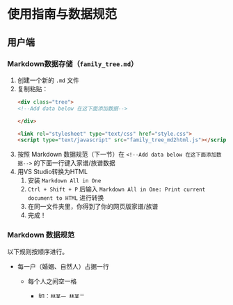 # 使用指南与数据规范
## 用户端
### Markdown数据存储（`family_tree.md`）
1. 创建一个新的 `.md` 文件
2. 复制粘贴：
    ```html
    <div class="tree">
    <!--Add data below 在这下面添加数据-->

    </div>

    <link rel="stylesheet" type="text/css" href="style.css">
    <script type="text/javascript" src="family_tree_md2html.js"></script>
    ```
3. 按照 Markdown 数据规范（下一节）在 `<!--Add data below 在这下面添加数据-->` 的下面一行键入家谱/族谱数据
4. 用VS Studio转换为HTML
   1. 安装 `Markdown All in One`
   2. `Ctrl + Shift + P` 后输入 `Markdown All in One: Print current document to HTML` 进行转换
   3. 在同一文件夹里，你得到了你的网页版家谱/族谱
   4. 完成！


### Markdown 数据规范
以下规则按顺序进行。
- 每一户（婚姻、自然人）占据一行
  - 每个人之间空一格
    - 如：`林某一 林某二`
  - 每个人前加性别，不加空格（性别无法考证可以不加）
    - 如：`男林某一 女林某二`
  - 给一户**整体**加斜体
    - 如： `*男林某一 女林某二*`
  - 每个人**单独**加粗
    - 如： `**男林某一** **女林某二**`

  - 整体效果为： `***男林某一** **女林某二***`
- 每一户的子女缩进一层
  - 年轻者写于前面（渲染时居于右侧）
    - 竖版族谱惯例：年长者居右

---

## 程序端
### HTML规范（`family_tree.html`）（选做）
以下规则按顺序进行。
- 用VS Studio将HTML文件格式化
  - `Ctrl + Shift + P` 后输入 `format document` 检索

### HTML结构（`family_tree.html`）
- 为便于阅读和CSS应用，我们使用了自定的标签。
- Markdown 转换为 HTML 后，我们有
  - 每一个人用 `<strong></strong>` 标签嵌套
  - 每一户用 `<em></em>` 标签嵌套
  - 其余按照 `<ul><li></li></ul>` 规则嵌套
- HTML 清理后，我们有
  - 每一个人用 `<individual></individual>` 标签嵌套
  - 每一户用 `<box><couple></couple></box>` 两个标签嵌套
  - 其余按照 `<ul><li></li></ul>` 规则嵌套

### HTML清理（`family_tree_md2html.js`）
- 替换标签
  - 替换 `<strong>男` 为 `<individual class="male">`
  - 替换 `<strong>女` 为 `<individual class="female">`
  - 替换 `<strong>` 为 `<individual>`
  - 替换 `</strong>` 为 `</individual>`
  - 替换 `<em>` 为 `<box><couple>`
  - 替换 `</em>` 为 `</couple></box>`

### CSS注意事项 （`style.css`）
- 若显示有误，可尝试去掉 `ul {display: inline-block;}`，可以解决多数由族谱过小引发的问题
- 连线绘制部分修改自 [Ross Angus 的作品](https://www.cssscript.com/clean-tree-diagram/)：[示范](https://codepen.io/ross-angus/pen/jwxMjL)（2020年12月21日获取）
  - The implementation of drawing the tree diagram is
[borrowed from Ross Angus](https://www.cssscript.com/clean-tree-diagram/), with slight tweak to fit
custom HTML structure. [Demo.](https://codepen.io/ross-angus/pen/jwxMjL) Accessed on 21 Dec 2020
